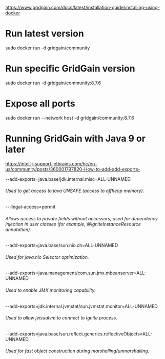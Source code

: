 https://www.gridgain.com/docs/latest/installation-guide/installing-using-docker

# Run latest version
sudo docker run -d gridgain/community
# Run specific GridGain version
sudo docker run -d gridgain/community:8.7.6
# Expose all ports
sudo docker run --network host -d gridgain/community:8.7.6


# Running GridGain with Java 9 or later
https://intellij-support.jetbrains.com/hc/en-us/community/posts/360001797820-How-to-add-add-exports-

--add-exports=java.base/jdk.internal.misc=ALL-UNNAMED
###### Used to get access to java UNSAFE (access to offheap memory).

--illegal-access=permit
###### Allows access to private fields without accessors, used for dependency injection in user classes (for example, @IgniteInstanceResource annotation).

--add-exports=java.base/sun.nio.ch=ALL-UNNAMED
###### Used for java.nio Selector optimization.

--add-exports=java.management/com.sun.jmx.mbeanserver=ALL-UNNAMED
###### Used to enable JMX monitoring capability.

--add-exports=jdk.internal.jvmstat/sun.jvmstat.monitor=ALL-UNNAMED
###### Used to allow jvisualvm to connect to Ignite process.

--add-exports=java.base/sun.reflect.generics.reflectiveObjects=ALL-UNNAMED
###### Used for fast object construction during marshalling/unmarshalling.